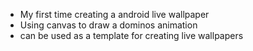 + My first time creating a android live wallpaper
+ Using canvas to draw a dominos animation
+ can be used as a template for creating live wallpapers
